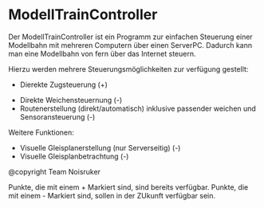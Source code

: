# ModellTrainController

Der ModellTrainController ist ein Programm zur einfachen Steuerung einer Modellbahn mit mehreren Computern über einen ServerPC. Dadurch kann man eine Modellbahn von fern über das Internet steuern.

Hierzu werden mehrere Steuerungsmöglichkeiten zur verfügung gestellt:

+ Dierekte Zugsteuerung (+)
- Direkte Weichensteuernung (-)
- Routenerstellung (direkt/automatisch) inklusive passender weichen und Sensoransteuerung (-)

Weitere Funktionen:
- Visuelle Gleisplanerstellung (nur Serverseitig) (-)
- Visuelle Gleisplanbetrachtung (-)

@copyright Team Noisruker

Punkte, die mit einem + Markiert sind, sind bereits verfügbar.
Punkte, die mit einem - Markiert sind, sollen in der ZUkunft verfügbar sein.
